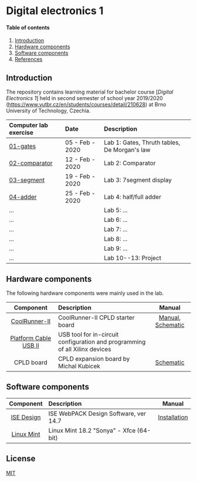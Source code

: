 # Digital electronics 1

#### Table of contents

1. [Introduction](#introduction)
2. [Hardware components](#hardware-components)
3. [Software components](#software-components)
4. [References](#references)


## Introduction

The repository contains learning material for bachelor course [*Digital Electronics 1*] held in second semester of school year 2019/2020 (https://www.vutbr.cz/en/students/courses/detail/210628) at Brno University of Technology, Czechia.

| **Computer lab exercise** | **Date** | **Description** |
| :-- | :-- | :-- |
| [01-gates](Labs/01-gates) | 05 - Feb - 2020 | Lab 1: Gates, Thruth tables, De Morgan's law |
| [02-comparator](Labs/02-comparator) |12 - Feb - 2020| Lab 2: Comparator |
| [03-segment](Labs/03-segment) |19 - Feb - 2020| Lab 3: 7segment display |
| [04-adder](Labs/04-adder) | 25 - Feb - 2020 | Lab 4: half/full adder |
| ... || Lab 5: ... |
| ... || Lab 6: ... |
| ... || Lab 7: ... |
| ... || Lab 8: ... |
| ... || Lab 9: ... |
| ... || Lab 10--13: Project |


## Hardware components

The following hardware components were mainly used in the lab.

| **Component** | **Description** | **Manual** |
| :-: | :-- | :-: |
| [CoolRunner-II](https://store.digilentinc.com/coolrunner-ii-cpld-starter-board-limited-time/) | CoolRunner-II CPLD starter board | [Manual](docs/coolrunner-ii_rm.pdf), [Schematic](docs/coolrunner-ii_sch.pdf)
| [Platform Cable USB II](https://www.xilinx.com/products/boards-and-kits/hw-usb-ii-g.html) | USB tool for in-circuit configuration and programming of all Xilinx devices |
| CPLD board | CPLD expansion board by Michal Kubicek | [Schematic](Docs/cpld_expansion.pdf)



## Software components

| **Component** | **Description** | **Manual** |
| :-: | :-- | :-: |
| [ISE Design](https://www.xilinx.com/products/design-tools/ise-design-suite/ise-webpack.html) | ISE WebPACK Design Software, ver 14.7 | [Installation](https://github.com/tomas-fryza/Digital-electronics-1/wiki)
| [Linux Mint](https://linuxmint.com/download_all.php) | Linux Mint 18.2 "Sonya" - Xfce (64-bit) |

## License

[MIT](https://choosealicense.com/licenses/mit/)
